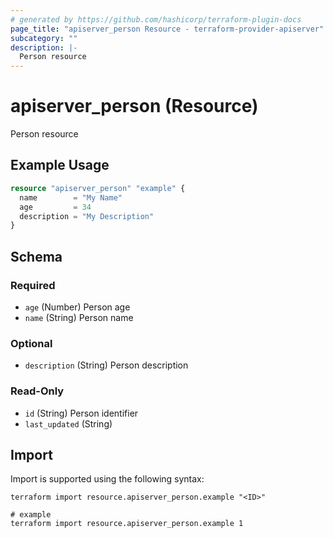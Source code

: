 ```yaml
---
# generated by https://github.com/hashicorp/terraform-plugin-docs
page_title: "apiserver_person Resource - terraform-provider-apiserver"
subcategory: ""
description: |-
  Person resource
---
```


# apiserver_person (Resource)

Person resource

## Example Usage

```terraform
resource "apiserver_person" "example" {
  name        = "My Name"
  age         = 34
  description = "My Description"
}
```

<!-- schema generated by tfplugindocs -->
## Schema

### Required

- `age` (Number) Person age
- `name` (String) Person name

### Optional

- `description` (String) Person description

### Read-Only

- `id` (String) Person identifier
- `last_updated` (String)

## Import

Import is supported using the following syntax:

```shell
terraform import resource.apiserver_person.example "<ID>"

# example
terraform import resource.apiserver_person.example 1
```
